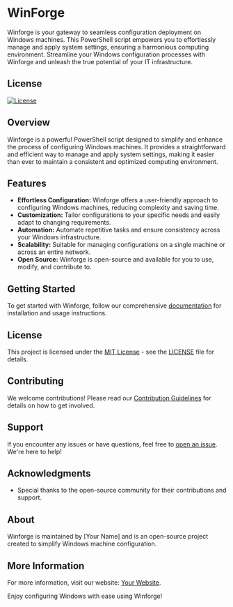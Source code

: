 # WinForge
Winforge is your gateway to seamless configuration deployment on Windows machines. This PowerShell script empowers you to effortlessly manage and apply system settings, ensuring a harmonious computing environment. Streamline your Windows configuration processes with Winforge and unleash the true potential of your IT infrastructure.


## License
[![License](https://img.shields.io/badge/License-MIT-blue.svg)](LICENSE)

## Overview

Winforge is a powerful PowerShell script designed to simplify and enhance the process of configuring Windows machines. It provides a straightforward and efficient way to manage and apply system settings, making it easier than ever to maintain a consistent and optimized computing environment.

## Features

- **Effortless Configuration:** Winforge offers a user-friendly approach to configuring Windows machines, reducing complexity and saving time.
- **Customization:** Tailor configurations to your specific needs and easily adapt to changing requirements.
- **Automation:** Automate repetitive tasks and ensure consistency across your Windows infrastructure.
- **Scalability:** Suitable for managing configurations on a single machine or across an entire network.
- **Open Source:** Winforge is open-source and available for you to use, modify, and contribute to.

## Getting Started

To get started with Winforge, follow our comprehensive [documentation](docs/) for installation and usage instructions.

## License

This project is licensed under the [MIT License](LICENSE) - see the [LICENSE](LICENSE) file for details.

## Contributing

We welcome contributions! Please read our [Contribution Guidelines](CONTRIBUTING.md) for details on how to get involved.

## Support

If you encounter any issues or have questions, feel free to [open an issue](https://github.com/yourusername/winforge/issues). We're here to help!

## Acknowledgments

- Special thanks to the open-source community for their contributions and support.

## About

Winforge is maintained by [Your Name] and is an open-source project created to simplify Windows machine configuration. 

## More Information

For more information, visit our website: [Your Website](https://www.yourwebsite.com).

Enjoy configuring Windows with ease using Winforge!
